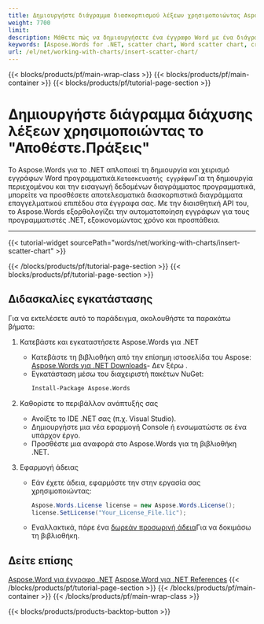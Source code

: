 ```yaml
---
title: Δημιουργήστε διάγραμμα διασκορπισμού λέξεων χρησιμοποιώντας Aspose.Words για .NET
weight: 7700
limit: 
description: Μάθετε πώς να δημιουργήσετε ένα έγγραφο Word με ένα διάγραμμα διασκορπισμού χρησιμοποιώντας το Aspose.Words για .NET. Σχετικό οδηγό βήμα-βήμα με κώδικα και οδηγίες.
keywords: [Aspose.Words for .NET, scatter chart, Word scatter chart, create scatter chart, insert chart in Word, .NET Word document, document builder]
url: /el/net/working-with-charts/insert-scatter-chart/
---
```

{{< blocks/products/pf/main-wrap-class >}}
{{< blocks/products/pf/main-container >}}
{{< blocks/products/pf/tutorial-page-section >}}

# Δημιουργήστε διάγραμμα διάχυσης λέξεων χρησιμοποιώντας το "Αποθέστε.Πράξεις"

Το Aspose.Words για το .NET απλοποιεί τη δημιουργία και χειρισμό εγγράφων Word προγραμματικά.`Κατασκευαστής εγγράφων`Για τη δημιουργία περιεχομένου και την εισαγωγή δεδομένων διαγράμματος προγραμματικά, μπορείτε να προσθέσετε αποτελεσματικά διασκορπιστικά διαγράμματα επαγγελματικού επιπέδου στα έγγραφα σας. Με την διαισθητική API του, το Aspose.Words εξορθολογίζει την αυτοματοποίηση εγγράφων για τους προγραμματιστές .NET, εξοικονομώντας χρόνο και προσπάθεια.  

---
{{< tutorial-widget sourcePath="words/net/working-with-charts/insert-scatter-chart" >}}

{{< /blocks/products/pf/tutorial-page-section >}}
{{< blocks/products/pf/tutorial-page-section >}}
## Διδασκαλίες εγκατάστασης  
Για να εκτελέσετε αυτό το παράδειγμα, ακολουθήστε τα παρακάτω βήματα:  

1. Κατεβάστε και εγκαταστήσετε Aspose.Words για .NET  
   * Κατεβάστε τη βιβλιοθήκη από την επίσημη ιστοσελίδα του Aspose: [Aspose.Words για .NET Downloads](https://releases.aspose.com/words/net/)\- Δεν ξέρω .  
   * Εγκατάσταση μέσω του διαχειριστή πακέτων NuGet:  
     ```bash  
     Install-Package Aspose.Words  
     ```  

2. Καθορίστε το περιβάλλον ανάπτυξής σας  
   * Ανοίξτε το IDE .NET σας (π.χ. Visual Studio).  
   * Δημιουργήστε μια νέα εφαρμογή Console ή ενσωματώστε σε ένα υπάρχον έργο.  
   * Προσθέστε μια αναφορά στο Aspose.Words για τη βιβλιοθήκη .NET.  

3. Εφαρμογή άδειας  
   * Εάν έχετε άδεια, εφαρμόστε την στην εργασία σας χρησιμοποιώντας:  
     ```csharp  
     Aspose.Words.License license = new Aspose.Words.License();  
     license.SetLicense("Your_License_File.lic");  
     ```  
   * Εναλλακτικά, πάρε ένα [δωρεάν προσωρινή άδεια](https://purchase.aspose.com/temporary-license/)Για να δοκιμάσω τη βιβλιοθήκη.

## Δείτε επίσης
[Aspose.Word για έγγραφο .NET](https://docs.aspose.com/words/net/)
[Aspose.Word για .NET References](https://reference.aspose.com/words/net/)
{{< /blocks/products/pf/tutorial-page-section >}}
{{< /blocks/products/pf/main-container >}}
{{< /blocks/products/pf/main-wrap-class >}}

{{< blocks/products/products-backtop-button >}}
